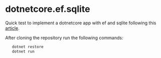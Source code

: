 # dotnetcore.ef.sqlite
Quick test to implement a dotnetcore app with ef and sqlite following this [article](https://docs.microsoft.com/en-us/ef/core/get-started/netcore/new-db-sqlite). 

After cloning the repository run the following commands: 
``` bash
   dotnet restore 
   dotnet run 

